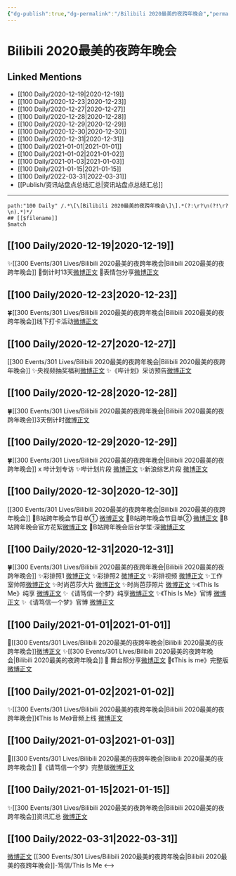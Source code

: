 ```yaml
---
{"dg-publish":true,"dg-permalink":"/Bilibili 2020最美的夜跨年晚会","permalink":"/Bilibili 2020最美的夜跨年晚会/","created":"2022-12-04T23:04:46.000+08:00","updated":"2023-04-10T16:13:02.387+08:00"}
---
```


# Bilibili 2020最美的夜跨年晚会

## Linked Mentions
- [[100 Daily/2020-12-19\|2020-12-19]]
- [[100 Daily/2020-12-23\|2020-12-23]]
- [[100 Daily/2020-12-27\|2020-12-27]]
- [[100 Daily/2020-12-28\|2020-12-28]]
- [[100 Daily/2020-12-29\|2020-12-29]]
- [[100 Daily/2020-12-30\|2020-12-30]]
- [[100 Daily/2020-12-31\|2020-12-31]]
- [[100 Daily/2021-01-01\|2021-01-01]]
- [[100 Daily/2021-01-02\|2021-01-02]]
- [[100 Daily/2021-01-03\|2021-01-03]]
- [[100 Daily/2021-01-15\|2021-01-15]]
- [[100 Daily/2022-03-31\|2022-03-31]]
- [[Publish/资讯站盘点总结汇总\|资讯站盘点总结汇总]]


---

```expander
path:"100 Daily" /.*\[\[Bilibili 2020最美的夜跨年晚会\]\].*(?:\r?\n(?!\r?\n).*)*/
## [[$filename]]
$match
```
## [[100 Daily/2020-12-19\|2020-12-19]]
✨[[300 Events/301 Lives/Bilibili 2020最美的夜跨年晚会\|Bilibili 2020最美的夜跨年晚会]]
💫倒计时13天[微博正文](https://m.weibo.cn/6466290670/4583778708881679)
💫表情包分享[微博正文](https://m.weibo.cn/6466290670/4583941187056005)
## [[100 Daily/2020-12-23\|2020-12-23]]
🍀[[300 Events/301 Lives/Bilibili 2020最美的夜跨年晚会\|Bilibili 2020最美的夜跨年晚会]]线下打卡活动[微博正文](https://m.weibo.cn/6466290670/4585384656767584)

## [[100 Daily/2020-12-27\|2020-12-27]]
[[300 Events/301 Lives/Bilibili 2020最美的夜跨年晚会\|Bilibili 2020最美的夜跨年晚会]]
✨央视频抽奖福利[微博正文](https://m.weibo.cn/6466290670/4586704897582693)
✨《哔计划》采访预告[微博正文](https://m.weibo.cn/6466290670/4586760741586549)
## [[100 Daily/2020-12-28\|2020-12-28]]
🍀[[300 Events/301 Lives/Bilibili 2020最美的夜跨年晚会\|Bilibili 2020最美的夜跨年晚会]]3天倒计时[微博正文](https://m.weibo.cn/6466290670/4587091164662108)

## [[100 Daily/2020-12-29\|2020-12-29]]
🍀[[300 Events/301 Lives/Bilibili 2020最美的夜跨年晚会\|Bilibili 2020最美的夜跨年晚会]] x 哔计划专访
✨哔计划片段 [微博正文](https://weibo.com/6466290670/JAJ5Fg4gh)
✨新浪综艺片段 [微博正文](https://weibo.com/6466290670/JAK4BpHzQ)
## [[100 Daily/2020-12-30\|2020-12-30]]
[[300 Events/301 Lives/Bilibili 2020最美的夜跨年晚会\|Bilibili 2020最美的夜跨年晚会]]
🌸B站跨年晚会节目单① [微博正文](https://m.weibo.cn/6466290670/4587909933445691)
🌸B站跨年晚会节目单② [微博正文](https://m.weibo.cn/6466290670/4587910680807625)
🌸B站跨年晚会官方花絮[微博正文](https://m.weibo.cn/6466290670/4587883909088622)
🌸B站跨年晚会后台学笙·深[微博正文](https://m.weibo.cn/6466290670/4587898576314431)

## [[100 Daily/2020-12-31\|2020-12-31]]
🍀[[300 Events/301 Lives/Bilibili 2020最美的夜跨年晚会\|Bilibili 2020最美的夜跨年晚会]]
✨彩排照1 [微博正文](https://weibo.com/6466290670/JAZGv9nLS)
✨彩排照2 [微博正文](https://weibo.com/6466290670/JB0L8aiRL)
✨彩排视频 [微博正文](https://weibo.com/6466290670/JAZMODDUU)
✨工作室帅照[微博正文](https://m.weibo.cn/7478855230/4588367139050967)
✨时尚芭莎大片 [微博正文](https://weibo.com/6466290670/JB1FatsKo)
✨时尚芭莎照片 [微博正文](https://weibo.com/6466290670/JB1Etl1qD)
✨《This Is Me》纯享 [微博正文](https://weibo.com/6466290670/JB4uQCw0d)
✨《请笃信一个梦》纯享[微博正文](https://m.weibo.cn/6466290670/4588361979269847)
✨《This Is Me》官博 [微博正文](https://weibo.com/6466290670/JB4zpbphN)
✨《请笃信一个梦》官博 [微博正文](https://weibo.com/6466290670/JB4g3qa6m)
## [[100 Daily/2021-01-01\|2021-01-01]]
💫[[300 Events/301 Lives/Bilibili 2020最美的夜跨年晚会\|Bilibili 2020最美的夜跨年晚会]][微博正文](https://m.weibo.cn/6466290670/4588651420065624)
✨[[300 Events/301 Lives/Bilibili 2020最美的夜跨年晚会\|Bilibili 2020最美的夜跨年晚会]]
💫 舞台照分享[微博正文](https://m.weibo.cn/6466290670/4588664174941940)
💫《This is me》完整版[微博正文](https://m.weibo.cn/6466290670/4588539418772403)
## [[100 Daily/2021-01-02\|2021-01-02]]
✨[[300 Events/301 Lives/Bilibili 2020最美的夜跨年晚会\|Bilibili 2020最美的夜跨年晚会]]《This Is Me》音频上线 [微博正文](https://m.weibo.cn/6466290670/4588835529298412)
## [[100 Daily/2021-01-03\|2021-01-03]]
🌟[[300 Events/301 Lives/Bilibili 2020最美的夜跨年晚会\|Bilibili 2020最美的夜跨年晚会]]
🌿《请笃信一个梦》完整版[微博正文](https://m.weibo.cn/6466290670/4589256317865358)
## [[100 Daily/2021-01-15\|2021-01-15]]
✨[[300 Events/301 Lives/Bilibili 2020最美的夜跨年晚会\|Bilibili 2020最美的夜跨年晚会]]资讯汇总 [微博正文](https://m.weibo.cn/6466290670/4593727421821169)
## [[100 Daily/2022-03-31\|2022-03-31]]
[微博正文](https://m.weibo.cn/1774607565/4753085568652092) [[300 Events/301 Lives/Bilibili 2020最美的夜跨年晚会\|Bilibili 2020最美的夜跨年晚会]]-笃信/This Is Me
<-->